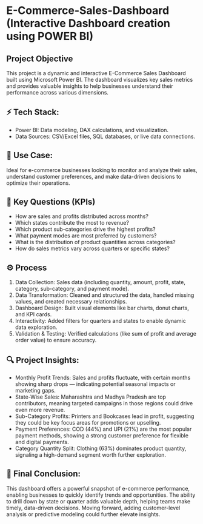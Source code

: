 # E-Commerce-Sales-Dashboard (Interactive Dashboard creation using POWER BI)
## Project Objective
This project is a dynamic and interactive E-Commerce Sales Dashboard built using Microsoft Power BI. The dashboard visualizes key sales metrics and provides valuable insights to help businesses understand their performance across various dimensions.

## ⚡ Tech Stack:
- Power BI: Data modeling, DAX calculations, and visualization.
- Data Sources: CSV/Excel files, SQL databases, or live data connections.

## 🚀 Use Case:
Ideal for e-commerce businesses looking to monitor and analyze their sales, understand customer preferences, and make data-driven decisions to optimize their operations.

## 🧠 Key Questions (KPIs)
- How are sales and profits distributed across months?
- Which states contribute the most to revenue?
- Which product sub-categories drive the highest profits?
- What payment modes are most preferred by customers?
- What is the distribution of product quantities across categories?
- How do sales metrics vary across quarters or specific states?

## ⚙️ Process
1. Data Collection: Sales data (including quantity, amount, profit, state, category, sub-category, and payment mode).
2. Data Transformation: Cleaned and structured the data, handled missing values, and created necessary relationships.
3. Dashboard Design: Built visual elements like bar charts, donut charts, and KPI cards.
4. Interactivity: Added filters for quarters and states to enable dynamic data exploration.
5. Validation & Testing: Verified calculations (like sum of profit and average order value) to ensure accuracy.

## 🔍 Project Insights:
- Monthly Profit Trends: Sales and profits fluctuate, with certain months showing sharp drops — indicating potential seasonal impacts or marketing gaps.
- State-Wise Sales: Maharashtra and Madhya Pradesh are top contributors, meaning targeted campaigns in those regions could drive even more revenue.
- Sub-Category Profits: Printers and Bookcases lead in profit, suggesting they could be key focus areas for promotions or upselling.
- Payment Preferences: COD (44%) and UPI (21%) are the most popular payment methods, showing a strong customer preference for flexible and digital payments.
- Category Quantity Split: Clothing (63%) dominates product quantity, signaling a high-demand segment worth further exploration.

## 🏁 Final Conclusion:
This dashboard offers a powerful snapshot of e-commerce performance, enabling businesses to quickly identify trends and opportunities. The ability to drill down by state or quarter adds valuable depth, helping teams make timely, data-driven decisions. Moving forward, adding customer-level analysis or predictive modeling could further elevate insights.

